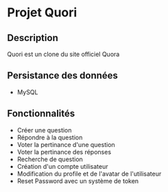 # Projet Quori

## Description
Quori est un clone du site officiel Quora

## Persistance des données
- MySQL

## Fonctionnalités
- Créer une question 
- Répondre à la question 
- Voter la pertinance d'une question 
- Voter la pertinance des réponses
- Recherche de question 
- Création d'un compte utilisateur
- Modification du profile et de l'avatar de l'utilisateur 
- Reset Password avec un système de token